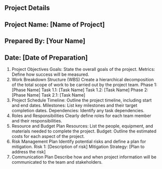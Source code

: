 ## Project Details

## Project Name: [Name of Project]

## Prepared By: [Your Name]

## Date: [Date of Preparation]

1. Project Objectives
Goals: State the overall goals of the project.
Metrics: Define how success will be measured.
2. Work Breakdown Structure (WBS)
Create a hierarchical decomposition of the total scope of work to be carried out by the project team.
Phase 1: [Phase Name]
Task 1.1: [Task Name]
Task 1.2: [Task Name]
Phase 2: [Phase Name]
Task 2.1: [Task Name]
3. Project Schedule
Timeline: Outline the project timeline, including start and end dates.
Milestones: List key milestones and their target completion dates.
Dependencies: Identify any task dependencies.
4. Roles and Responsibilities
Clearly define roles for each team member and their responsibilities.
5. Resource and Budget Plan
Resources: List the people, equipment, and materials needed to complete the project.
Budget: Outline the estimated costs for each aspect of the project.
6. Risk Management Plan
Identify potential risks and define a plan for mitigation.
Risk 1: [Description of risk]
Mitigation Strategy: [Plan to address the risk]
7. Communication Plan
Describe how and when project information will be communicated to the team and stakeholders.